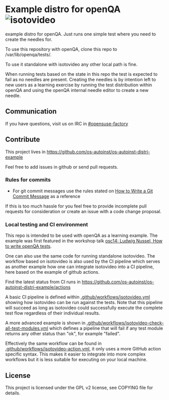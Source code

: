 # Example distro for openQA ![isotovideo](https://github.com/os-autoinst/os-autoinst-distri-example/workflows/isotovideo/badge.svg)

example distro for openQA. Just runs one simple test where you need to create
the needles for.

To use this repository with openQA, clone this repo to
/var/lib/openqa/tests/<yourdistro>.

To use it standalone with isotovideo any other local path is fine.

When running tests based on the state in this repo the test is expected to
fail as no needles are present. Creating the needles is by intention left to
new users as a learning exercise by running the test distribution within
openQA and using the openQA internal needle editor to create a new needle.

## Communication

If you have questions, visit us on IRC in
[#opensuse-factory](irc://chat.freenode.net/opensuse-factory)


## Contribute

This project lives in
https://github.com/os-autoinst/os-autoinst-distri-example

Feel free to add issues in github or send pull requests.

### Rules for commits

* For git commit messages use the rules stated on
  [How to Write a Git Commit Message](http://chris.beams.io/posts/git-commit/)
  as a reference

If this is too much hassle for you feel free to provide incomplete pull
requests for consideration or create an issue with a code change proposal.

### Local testing and CI environment

This repo is intended to be used with openQA as a learning example. The
example was first featured in the workshop talk [osc14: Ludwig Nussel, How to
write openQA tests](https://youtu.be/EM3XmaQXcLg).

One can also use the same code for running standalone isotovideo. The workflow
based on isotovideo is also used by the CI pipeline which serves as another
example how one can integrate isotovideo into a CI pipeline, here based on the
example of github actions.

Find the latest status from CI runs in
https://github.com/os-autoinst/os-autoinst-distri-example/actions

A basic CI pipeline is defined within
[.github/workflows/isotovideo.yml](.github/workflows/isotovideo.yml)
showing how isotovideo can be run against the tests. Note that this pipeline
will succeed as long as isotovideo could successfully execute the complete
test flow regardless of their individual results.

A more advanced example is shown in
[.github/workflows/isotovideo-check-all-test-modules.yml](.github/workflows/isotovideo-check-all-test-modules.yml)
which defines a pipeline that will fail if any test module returns any other
status than "ok", for example "failed".

Effectively the same workflow can be found in
[.github/workflows/isotovideo-action.yml](.github/workflows/isotovideo-action.yml),
it only uses a more GitHub action specific syntax. This makes it easier to
integrate into more complex workflows but it is less suitable for executing on
your local machine.

## License

This project is licensed under the GPL v2 license, see COPYING file for
details.
